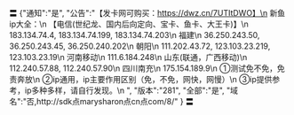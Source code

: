 〓
{"通知":"是",
"公告":"【发卡网可购买：https://dwz.cn/7UTItDWO】\n
新鱼ip大全：\n
【电信(世纪龙、国内后向定向、宝卡、鱼卡、大王卡)】\n
183.134.74.4, 183.134.74.199, 183.134.74.203\n
福建\n
36.250.243.50, 36.250.243.45, 36.250.240.202\n
朝阳\n
111.202.43.72, 123.103.23.219, 123.103.23.19\n
河南移动\n
111.6.184.248\n
山东(联通，广西移动)\n
112.240.57.88, 112.240.57.90\n
四川南充\n
175.154.189.9\n
①测试免不免，免责奔放\n
②ip通用，ip主要作用区别（免，不免，网快，网慢）\n
③ip提供参考，ip多种多样，请自行发现。\n
",
"版本":"281",
"全部":"是",
"域名":"否,http://sdk点marysharon点cn点com/8/"
}
〓
